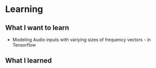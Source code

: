 # Learning

## What I want to learn

 - Modeling Audio inputs with variying sizes of frequency vectors - in Tensorflow

## What I learned
